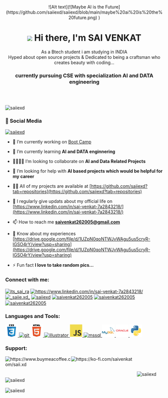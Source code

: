 <div align="center">
![Alt text](![Maybe AI is the Future](https://github.com/saiiexd/saiiexd/blob/main/maybe%20ai%20is%20the%20future.png)
)

<h1 align="center"><img src="https://media.giphy.com/media/VgCDAzcKvsR6OM0uWg/giphy.gif" width="50px" style="max-width: 100%;"> Hi there, I'm SAI VENKAT</h1>

As a Btech student i am studying in INDIA<br/>Hyped about open source projects & Dedicated to being a craftsman who creates beauty with coding...

<h3>currently pursuing CSE with specialization AI and DATA engineering</h3><br>
<br/>

<p align="left"> <img src="https://komarev.com/ghpvc/?username=saiiexd&label=Profile%20views&color=0e75b6&style=flat" alt="saiiexd" /> </p>


</div>

### 👀 Social Media

<p align="left"> <a href="https://github.com/ryo-ma/github-profile-trophy"><img src="https://github-profile-trophy.vercel.app/?username=saiiexd" alt="saiiexd" /></a> </p>

- 🔭 I’m currently working on [Boot Camp](https://github.com/saiiexd?tab=repositories)

- 🌱 I’m currently learning **AI and DATA enginnering**

- 🫱🏻‍🫲🏻 I’m looking to collaborate on **AI and Data Related Projects**

- 🤗 I’m looking for help with **AI based projects which would be helpful for my career**

- 👨‍💻 All of my projects are available at [https://github.com/saiiexd?tab=repositories](https://github.com/saiiexd?tab=repositories)

- 📝 I regularly give updats about my official life on [https://www.linkedin.com/in/sai-venkat-7a2843218/](https://www.linkedin.com/in/sai-venkat-7a2843218/)

- 📫 How to reach me **saivenkat262005@gmail.com**

- 📄 Know about my experiences [https://drive.google.com/file/d/1UZpN0qoNTWJvWAgu5us5cryR-lGSO4rY/view?usp=sharing](https://drive.google.com/file/d/1UZpN0qoNTWJvWAgu5us5cryR-lGSO4rY/view?usp=sharing)

- ⚡ Fun fact **I love to take random pics...**

<h3 align="left">Connect with me:</h3>
<p align="left">
<a href="https://twitter.com/its_sai_ra" target="blank"><img align="center" src="https://raw.githubusercontent.com/rahuldkjain/github-profile-readme-generator/master/src/images/icons/Social/twitter.svg" alt="its_sai_ra" height="30" width="40" /></a>
<a href="https://linkedin.com/in/https://www.linkedin.com/in/sai-venkat-7a2843218/" target="blank"><img align="center" src="https://raw.githubusercontent.com/rahuldkjain/github-profile-readme-generator/master/src/images/icons/Social/linked-in-alt.svg" alt="https://www.linkedin.com/in/sai-venkat-7a2843218/" height="30" width="40" /></a>
<a href="https://instagram.com/_saiie.xd_" target="blank"><img align="center" src="https://raw.githubusercontent.com/rahuldkjain/github-profile-readme-generator/master/src/images/icons/Social/instagram.svg" alt="_saiie.xd_" height="30" width="40" /></a>
<a href="https://www.codechef.com/users/saiiexd" target="blank"><img align="center" src="https://cdn.jsdelivr.net/npm/simple-icons@3.1.0/icons/codechef.svg" alt="saiiexd" height="30" width="40" /></a>
<a href="https://www.hackerrank.com/saivenkat262005" target="blank"><img align="center" src="https://raw.githubusercontent.com/rahuldkjain/github-profile-readme-generator/master/src/images/icons/Social/hackerrank.svg" alt="saivenkat262005" height="30" width="40" /></a>
<a href="https://www.leetcode.com/saivenkat262005" target="blank"><img align="center" src="https://raw.githubusercontent.com/rahuldkjain/github-profile-readme-generator/master/src/images/icons/Social/leet-code.svg" alt="saivenkat262005" height="30" width="40" /></a>
<a href="https://www.hackerearth.com/saivenkat262005" target="blank"><img align="center" src="https://raw.githubusercontent.com/rahuldkjain/github-profile-readme-generator/master/src/images/icons/Social/hackerearth.svg" alt="saivenkat262005" height="30" width="40" /></a>
</p>

<h3 align="left">Languages and Tools:</h3>
<p align="left"> <a href="https://www.w3schools.com/css/" target="_blank" rel="noreferrer"> <img src="https://raw.githubusercontent.com/devicons/devicon/master/icons/css3/css3-original-wordmark.svg" alt="css3" width="40" height="40"/> </a> <a href="https://git-scm.com/" target="_blank" rel="noreferrer"> <img src="https://www.vectorlogo.zone/logos/git-scm/git-scm-icon.svg" alt="git" width="40" height="40"/> </a> <a href="https://www.w3.org/html/" target="_blank" rel="noreferrer"> <img src="https://raw.githubusercontent.com/devicons/devicon/master/icons/html5/html5-original-wordmark.svg" alt="html5" width="40" height="40"/> </a> <a href="https://www.adobe.com/in/products/illustrator.html" target="_blank" rel="noreferrer"> <img src="https://www.vectorlogo.zone/logos/adobe_illustrator/adobe_illustrator-icon.svg" alt="illustrator" width="40" height="40"/> </a> <a href="https://developer.mozilla.org/en-US/docs/Web/JavaScript" target="_blank" rel="noreferrer"> <img src="https://raw.githubusercontent.com/devicons/devicon/master/icons/javascript/javascript-original.svg" alt="javascript" width="40" height="40"/> </a> <a href="https://www.microsoft.com/en-us/sql-server" target="_blank" rel="noreferrer"> <img src="https://www.svgrepo.com/show/303229/microsoft-sql-server-logo.svg" alt="mssql" width="40" height="40"/> </a> <a href="https://www.mysql.com/" target="_blank" rel="noreferrer"> <img src="https://raw.githubusercontent.com/devicons/devicon/master/icons/mysql/mysql-original-wordmark.svg" alt="mysql" width="40" height="40"/> </a> <a href="https://www.oracle.com/" target="_blank" rel="noreferrer"> <img src="https://raw.githubusercontent.com/devicons/devicon/master/icons/oracle/oracle-original.svg" alt="oracle" width="40" height="40"/> </a> <a href="https://www.python.org" target="_blank" rel="noreferrer"> <img src="https://raw.githubusercontent.com/devicons/devicon/master/icons/python/python-original.svg" alt="python" width="40" height="40"/> </a> </p>

<h3 align="left">Support:</h3>
<p><a href="https://www.buymeacoffee.com/https://www.buymeacoffee.com/saii.xd"> <img align="left" src="https://cdn.buymeacoffee.com/buttons/v2/default-yellow.png" height="50" width="210" alt="https://www.buymeacoffee.com/saii.xd" /></a><a href="https://ko-fi.com/https://ko-fi.com/saivenkat"> <img align="left" src="https://cdn.ko-fi.com/cdn/kofi3.png?v=3" height="50" width="210" alt="https://ko-fi.com/saivenkat" /></a></p><br><br>

<p><img align="left" src="https://github-readme-stats.vercel.app/api/top-langs?username=saiiexd&show_icons=true&locale=en&layout=compact" alt="saiiexd" /></p>

<p>&nbsp;<img align="center" src="https://github-readme-stats.vercel.app/api?username=saiiexd&show_icons=true&locale=en" alt="saiiexd" /></p>

<p><img align="center" src="https://github-readme-streak-stats.herokuapp.com/?user=saiiexd&" alt="saiiexd" /></p>



